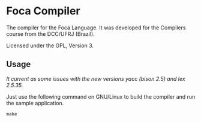 Foca Compiler
============

The compiler for the Foca Language. It was developed for the Compilers course from the DCC/UFRJ (Brazil).

Licensed under the GPL, Version 3.

Usage
------------

_*It current as some issues with the new versions yacc (bison 2.5) and lex 2.5.35.*_

Just use the following command on GNU/Linux to build the compiler and run the sample application.

```
make
```
